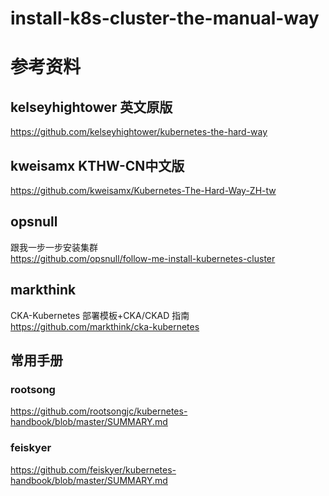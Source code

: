 # install-k8s-cluster-the-manual-way



# 参考资料
## kelseyhightower   英文原版
https://github.com/kelseyhightower/kubernetes-the-hard-way

## kweisamx  KTHW-CN中文版
https://github.com/kweisamx/Kubernetes-The-Hard-Way-ZH-tw
##  opsnull
跟我一步一步安装集群    
https://github.com/opsnull/follow-me-install-kubernetes-cluster


## markthink     
CKA-Kubernetes 部署模板+CKA/CKAD 指南    
https://github.com/markthink/cka-kubernetes


##  常用手册
### rootsong
https://github.com/rootsongjc/kubernetes-handbook/blob/master/SUMMARY.md

### feiskyer
https://github.com/feiskyer/kubernetes-handbook/blob/master/SUMMARY.md
